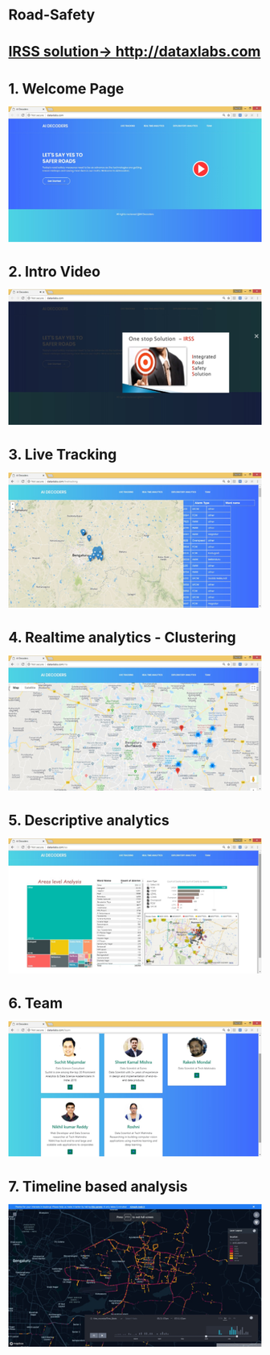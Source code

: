 # Road-Safety
<h1>
<a href='http://dataxlabs.com'>IRSS solution-> http://dataxlabs.com</a>
</h1>

# 1. Welcome Page
![Welcome Page](images/1.jpg)

# 2. Intro Video
![Intro Video](images/2.jpg)

# 3. Live Tracking
![Live Tracking](images/3.jpg)

# 4. Realtime analytics - Clustering
![Realtime analytics](images/4.jpg)

# 5. Descriptive analytics
![Descriptive analytics](images/5.jpg)

# 6. Team
![Team](images/6.jpg)

# 7. Timeline based analysis
![Timeline based analysis](images/7.jpg)
